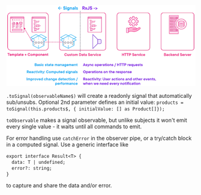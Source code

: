 ![Using Together](UsingTogether.png)

`.toSignal(observableName$)` will create a readonly signal that automatically sub/unsubs.  Optional 2nd parameter defines an initial value:
`products = toSignal(this.products$, { initialValue: [] as Product[]});`

`toObservable` makes a signal observable, but unlike subjects it won't emit every single value - it waits until all commands to emit.

For error handling use `catchError` in the observer pipe, or a try/catch block in a computed signal.  Use a generic interface like
```
export interface Result<T> {
  data: T | undefined;
  error?: string;
}
```
to capture and share the data and/or error.